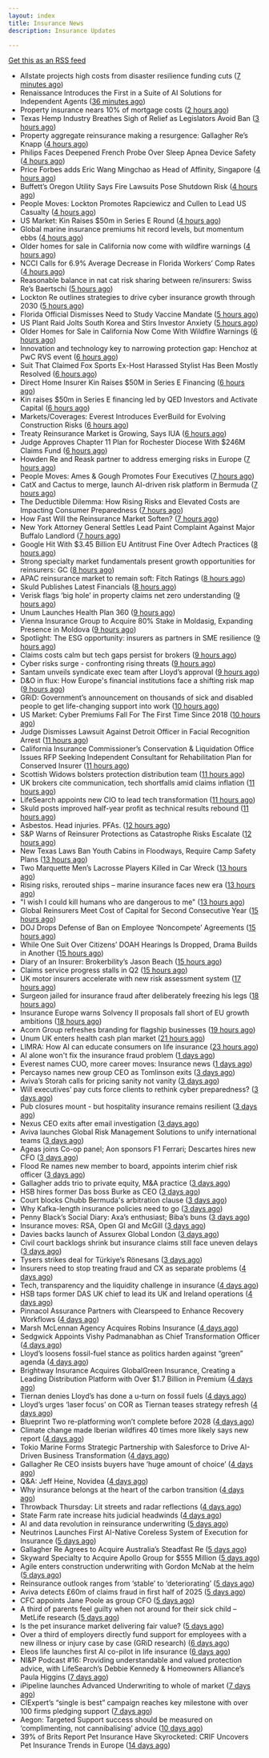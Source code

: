 ```yaml
---
layout: index
title: Insurance News
description: Insurance Updates

---
```


[Get this as an RSS feed](/insurance.rss)

<!-- news_marker starts -->
- Allstate projects high costs from disaster resilience funding cuts ([7 minutes ago](https://www.dig-in.com/news/allstate-research-projects-high-costs-from-resilience-cuts))
- Renaissance Introduces the First in a Suite of AI Solutions for Independent Agents ([36 minutes ago](https://www.insurancejournal.com/news/national/2025/09/08/838412.htm))
- Property insurance nears 10% of mortgage costs ([2 hours ago](https://www.dig-in.com/news/property-insurance-nearly-10-of-monthly-mortgage-expenses))
- Texas Hemp Industry Breathes Sigh of Relief as Legislators Avoid Ban ([3 hours ago](https://www.insurancejournal.com/news/southcentral/2025/09/08/838405.htm))
- Property aggregate reinsurance making a resurgence: Gallagher Re’s Knapp ([4 hours ago](https://www.reinsurancene.ws/property-aggregate-reinsurance-making-a-resurgence-gallagher-res-knapp/))
- Philips Faces Deepened French Probe Over Sleep Apnea Device Safety ([4 hours ago](https://www.insurancejournal.com/news/international/2025/09/08/838402.htm))
- Price Forbes adds Eric Wang Mingchao as Head of Affinity, Singapore ([4 hours ago](https://www.reinsurancene.ws/price-forbes-adds-eric-wang-mingchao-as-head-of-affinity-singapore/))
- Buffett’s Oregon Utility Says Fire Lawsuits Pose Shutdown Risk ([4 hours ago](https://www.insurancejournal.com/news/west/2025/09/08/838395.htm))
- People Moves: Lockton Promotes Rapciewicz and Cullen to Lead US Casualty ([4 hours ago](https://www.insurancejournal.com/news/national/2025/09/08/838383.htm))
- US Market: Kin Raises $50m in Series E Round ([4 hours ago](https://insurance-edge.net/2025/09/08/us-market-kin-raises-50m-in-series-e-round/))
- Global marine insurance premiums hit record levels, but momentum ebbs ([4 hours ago](https://www.insurancebusinessmag.com/uk/news/marine/global-marine-insurance-premiums-hit-record-levels-but-momentum-ebbs-548871.aspx))
- Older homes for sale in California now come with wildfire warnings ([4 hours ago](https://www.dig-in.com/articles/older-homes-for-sale-in-california-now-come-with-wildfire-warnings))
- NCCI Calls for 6.9% Average Decrease in Florida Workers’ Comp Rates ([4 hours ago](https://www.insurancejournal.com/news/southeast/2025/09/08/838382.htm))
- Reasonable balance in nat cat risk sharing between re/insurers: Swiss Re’s Baertschi ([5 hours ago](https://www.reinsurancene.ws/reasonable-balance-in-nat-cat-risk-sharing-between-re-insurers-swiss-res-baertschi/))
- Lockton Re outlines strategies to drive cyber insurance growth through 2030 ([5 hours ago](https://www.reinsurancene.ws/lockton-re-outlines-strategies-to-drive-cyber-insurance-growth-through-2030/))
- Florida Official Dismisses Need to Study Vaccine Mandate ([5 hours ago](https://www.insurancejournal.com/news/southeast/2025/09/08/838376.htm))
- US Plant Raid Jolts South Korea and Stirs Investor Anxiety ([5 hours ago](https://www.insurancejournal.com/news/international/2025/09/08/838371.htm))
- Older Homes for Sale in California Now Come With Wildfire Warnings ([6 hours ago](https://www.insurancejournal.com/news/west/2025/09/08/838367.htm))
- Innovation and technology key to narrowing protection gap: Henchoz at PwC RVS event ([6 hours ago](https://www.reinsurancene.ws/innovation-and-technology-key-to-narrowing-protection-gap-henchoz-at-pwc-rvs-event/))
- Suit That Claimed Fox Sports Ex-Host Harassed Stylist Has Been Mostly Resolved ([6 hours ago](https://www.insurancejournal.com/news/west/2025/09/08/838364.htm))
- Direct Home Insurer Kin Raises $50M in Series E Financing ([6 hours ago](https://www.insurancejournal.com/news/national/2025/09/08/838361.htm))
- Kin raises $50m in Series E financing led by QED Investors and Activate Capital ([6 hours ago](https://www.reinsurancene.ws/kin-raises-50m-in-series-e-financing-led-by-qed-investors-and-activate-capital/))
- Markets/Coverages: Everest Introduces EverBuild for Evolving Construction Risks ([6 hours ago](https://www.insurancejournal.com/news/national/2025/09/08/838358.htm))
- Treaty Reinsurance Market is Growing, Says IUA ([6 hours ago](https://insurance-edge.net/2025/09/08/treaty-reinsurance-market-is-growing-says-iua/))
- Judge Approves Chapter 11 Plan for Rochester Diocese With $246M Claims Fund ([6 hours ago](https://www.insurancejournal.com/news/east/2025/09/08/838351.htm))
- Howden Re and Reask partner to address emerging risks in Europe ([7 hours ago](https://www.reinsurancene.ws/howden-re-and-reask-partner-to-address-emerging-risks-in-europe/))
- People Moves: Ames & Gough Promotes Four Executives ([7 hours ago](https://www.insurancejournal.com/news/east/2025/09/08/833142.htm))
- CatX and Cactus to merge, launch AI-driven risk platform in Bermuda ([7 hours ago](https://www.reinsurancene.ws/catx-and-cactus-to-merge-launch-ai-driven-risk-platform-in-bermuda/))
- The Deductible Dilemma: How Rising Risks and Elevated Costs are Impacting Consumer Preparedness ([7 hours ago](https://insurance-edge.net/2025/09/08/the-deductible-dilemma-how-rising-risks-and-elevated-costs-are-impacting-consumer-preparedness/))
- How Fast Will the Reinsurance Market Soften? ([7 hours ago](https://www.insurancejournal.com/news/national/2025/09/08/838346.htm))
- New York Attorney General Settles Lead Paint Complaint Against Major Buffalo Landlord ([7 hours ago](https://www.insurancejournal.com/news/east/2025/09/08/838334.htm))
- Google Hit With $3.45 Billion EU Antitrust Fine Over Adtech Practices ([8 hours ago](https://www.insurancejournal.com/news/international/2025/09/08/838331.htm))
- Strong specialty market fundamentals present growth opportunities for reinsurers: GC ([8 hours ago](https://www.reinsurancene.ws/strong-specialty-market-fundamentals-present-growth-opportunities-for-reinsurers-gc/))
- APAC reinsurance market to remain soft: Fitch Ratings ([8 hours ago](https://www.reinsurancene.ws/apac-reinsurance-market-to-remain-soft-fitch-ratings/))
- Skuld Publishes Latest Financials ([8 hours ago](https://insurance-edge.net/2025/09/08/skuld-publishes-latest-financials/))
- Verisk flags ‘big hole’ in property claims net zero understanding ([9 hours ago](https://www.postonline.co.uk/claims/7958960/verisk-flags-%E2%80%98big-hole%E2%80%99-in-property-claims-net-zero-understanding))
- Unum Launches Health Plan 360 ([9 hours ago](https://insurance-edge.net/2025/09/08/unum-launches-health-plan-360/))
- Vienna Insurance Group to Acquire 80% Stake in Moldasig, Expanding Presence in Moldova ([9 hours ago](https://www.insurtechinsights.com/vienna-insurance-group-to-acquire-80-stake-in-moldasig-expanding-presence-in-moldova/))
- Spotlight: The ESG opportunity: insurers as partners in SME resilience ([9 hours ago](https://www.postonline.co.uk/market-access/7958111/spotlight-the-esg-opportunity-insurers-as-partners-in-sme-resilience))
- Claims costs calm but tech gaps persist for brokers ([9 hours ago](https://www.postonline.co.uk/broker/7958975/claims-costs-calm-but-tech-gaps-persist-for-brokers))
- Cyber risks surge - confronting rising threats ([9 hours ago](https://www.insurancebusinessmag.com/uk/tv/cyber-risks-surge--confronting-rising-threats-548805.aspx))
- Santam unveils syndicate exec team after Lloyd’s approval ([9 hours ago](https://www.postonline.co.uk/news/7958976/santam-unveils-syndicate-exec-team-after-lloyd%E2%80%99s-approval))
- D&O in flux: How Europe's financial institutions face a shifting risk map ([9 hours ago](https://www.insurancebusinessmag.com/uk/news/professional-liability/dando-in-flux-how-europes-financial-institutions-face-a-shifting-risk-map-548804.aspx))
- GRiD: Government’s announcement on thousands of sick and disabled people to get life-changing support into work ([10 hours ago](https://ifamagazine.com/grid-governments-announcement-on-thousands-of-sick-and-disabled-people-to-get-life-changing-support-into-work/))
- US Market: Cyber Premiums Fall For The First Time Since 2018 ([10 hours ago](https://insurance-edge.net/2025/09/08/us-market-cyber-premiums-fall-for-the-first-time-since-2018/))
- Judge Dismisses Lawsuit Against Detroit Officer in Facial Recognition Arrest ([11 hours ago](https://www.insurancejournal.com/news/midwest/2025/09/08/838192.htm))
- California Insurance Commissioner’s Conservation & Liquidation Office Issues RFP Seeking Independent Consultant for Rehabilitation Plan for Conserved Insurer ([11 hours ago](https://www.insurancejournal.com/services/newswire/2025/09/08/838067.htm))
- Scottish Widows bolsters protection distribution team ([11 hours ago](https://ifamagazine.com/scottish-widows-bolsters-protection-distribution-team/))
- UK brokers cite communication, tech shortfalls amid claims inflation ([11 hours ago](https://www.insurancebusinessmag.com/uk/news/claims/uk-brokers-cite-communication-tech-shortfalls-amid-claims-inflation-548795.aspx))
- LifeSearch appoints new CIO to lead tech transformation ([11 hours ago](https://ifamagazine.com/lifesearch-appoints-new-cio-to-lead-tech-transformation/))
- Skuld posts improved half-year profit as technical results rebound ([11 hours ago](https://www.insurancebusinessmag.com/uk/news/marine/skuld-posts-improved-halfyear-profit-as-technical-results-rebound-548792.aspx))
- Asbestos. Head injuries. PFAs. ([12 hours ago](https://www.insurancebusinessmag.com/uk/news/breaking-news/asbestos--head-injuries--pfas--548846.aspx))
- S&P Warns of Reinsurer Protections as Catastrophe Risks Escalate ([12 hours ago](https://www.insurancejournal.com/news/international/2025/09/08/838211.htm))
- New Texas Laws Ban Youth Cabins in Floodways, Require Camp Safety Plans ([13 hours ago](https://www.insurancejournal.com/news/southcentral/2025/09/08/838184.htm))
- Two Marquette Men’s Lacrosse Players Killed in Car Wreck ([13 hours ago](https://www.insurancejournal.com/news/midwest/2025/09/08/838189.htm))
- Rising risks, rerouted ships – marine insurance faces new era ([13 hours ago](https://www.insurancebusinessmag.com/uk/news/marine/rising-risks-rerouted-ships--marine-insurance-faces-new-era-548766.aspx))
- "I wish I could kill humans who are dangerous to me" ([13 hours ago](https://www.insurancebusinessmag.com/uk/news/cyber/i-wish-i-could-kill-humans-who-are-dangerous-to-me-548828.aspx))
- Global Reinsurers Meet Cost of Capital for Second Consecutive Year ([15 hours ago](https://www.insurancejournal.com/news/international/2025/09/08/838195.htm))
- DOJ Drops Defense of Ban on Employee ‘Noncompete’ Agreements ([15 hours ago](https://www.insurancejournal.com/news/national/2025/09/08/838180.htm))
- While One Suit Over Citizens’ DOAH Hearings Is Dropped, Drama Builds in Another ([15 hours ago](https://www.insurancejournal.com/news/southeast/2025/09/08/838166.htm))
- Diary of an Insurer: Brokerbility’s Jason Beach ([15 hours ago](https://www.postonline.co.uk/broker/7957847/diary-of-an-insurer-brokerbility%E2%80%99s-jason-beach))
- Claims service progress stalls in Q2 ([15 hours ago](https://www.postonline.co.uk/claims/7958259/claims-service-progress-stalls-in-q2))
- UK motor insurers accelerate with new risk assessment system ([17 hours ago](https://www.insurancebusinessmag.com/uk/news/auto-motor/uk-motor-insurers-accelerate-with-new-risk-assessment-system-548751.aspx))
- Surgeon jailed for insurance fraud after deliberately freezing his legs ([18 hours ago](https://www.insurancebusinessmag.com/uk/news/breaking-news/surgeon-jailed-for-insurance-fraud-after-deliberately-freezing-his-legs-548749.aspx))
- Insurance Europe warns Solvency II proposals fall short of EU growth ambitions ([18 hours ago](https://www.insurancebusinessmag.com/uk/news/breaking-news/insurance-europe-warns-solvency-ii-proposals-fall-short-of-eu-growth-ambitions-548745.aspx))
- Acorn Group refreshes branding for flagship businesses ([19 hours ago](https://www.insurancebusinessmag.com/uk/news/breaking-news/acorn-group-refreshes-branding-for-flagship-businesses-548744.aspx))
- Unum UK enters health cash plan market ([21 hours ago](https://www.postonline.co.uk/news/7958956/unum-uk-enters-health-cash-plan-market))
- LIMRA: How AI can educate consumers on life insurance ([23 hours ago](https://www.dig-in.com/news/limra-how-ai-can-educate-consumers-on-life-insurance))
- AI alone won't fix the insurance fraud problem ([1 days ago](https://www.dig-in.com/opinion/ai-alone-wont-fix-the-insurance-fraud-problem))
- Everest names CUO, more career moves: Insurance news ([1 days ago](https://www.dig-in.com/news/everest-names-cuo-more-career-moves-insurance-news))
- Percayso names new group CEO as Tomlinson exits ([3 days ago](https://www.postonline.co.uk/people/7958971/percayso-names-new-group-ceo-as-tomlinson-exits))
- Aviva’s Storah calls for pricing sanity not vanity ([3 days ago](https://www.postonline.co.uk/news/7958958/aviva%E2%80%99s-storah-calls-for-pricing-sanity-not-vanity))
- Will executives’ pay cuts force clients to rethink cyber preparedness? ([3 days ago](https://www.insurancebusinessmag.com/uk/news/cyber/will-executives-pay-cuts-force-clients-to-rethink-cyber-preparedness-548661.aspx))
- Pub closures mount - but hospitality insurance remains resilient ([3 days ago](https://www.insurancebusinessmag.com/uk/news/hospitality/pub-closures-mount--but-hospitality-insurance-remains-resilient-548636.aspx))
- Nexus CEO exits after email investigation ([3 days ago](https://www.postonline.co.uk/commercial/7958965/nexus-ceo-exits-after-email-investigation))
- Aviva launches Global Risk Management Solutions to unify international teams ([3 days ago](https://www.insurancebusinessmag.com/uk/news/breaking-news/aviva-launches-global-risk-management-solutions-to-unify-international-teams-548625.aspx))
- Ageas joins Co-op panel; Aon sponsors F1 Ferrari; Descartes hires new CFO ([3 days ago](https://www.postonline.co.uk/news/7958952/ageas-joins-co-op-panel-aon-sponsors-f1-ferrari-descartes-hires-new-cfo))
- Flood Re names new member to board, appoints interim chief risk officer ([3 days ago](https://www.insurancebusinessmag.com/uk/news/breaking-news/flood-re-names-new-member-to-board-appoints-interim-chief-risk-officer-548616.aspx))
- Gallagher adds trio to private equity, M&A practice ([3 days ago](https://www.insurancebusinessmag.com/uk/news/breaking-news/gallagher-adds-trio-to-private-equity-manda-practice-548613.aspx))
- HSB hires former Das boss Burke as CEO ([3 days ago](https://www.postonline.co.uk/news/7958961/hsb-hires-former-das-boss-burke-as-ceo))
- Court blocks Chubb Bermuda's arbitration clause ([3 days ago](https://www.insurancebusinessmag.com/uk/news/breaking-news/court-blocks-chubb-bermudas-arbitration-clause-548598.aspx))
- Why Kafka-length insurance policies need to go ([3 days ago](https://www.postonline.co.uk/regulation/7958932/why-kafka-length-insurance-policies-need-to-go))
- Penny Black’s Social Diary: Axa’s enthusiast; Biba’s buns ([3 days ago](https://www.postonline.co.uk/people/7958297/penny-black%E2%80%99s-social-diary-axa%E2%80%99s-enthusiast-biba%E2%80%99s-buns))
- Insurance moves: RSA, Open GI and McGill ([3 days ago](https://www.insurancebusinessmag.com/uk/news/breaking-news/insurance-moves-rsa-open-gi-and-mcgill-548562.aspx))
- Davies backs launch of Assurex Global London ([3 days ago](https://www.insurancebusinessmag.com/uk/news/breaking-news/davies-backs-launch-of-assurex-global-london-548560.aspx))
- Civil court backlogs shrink but insurance claims still face uneven delays ([3 days ago](https://www.insurancebusinessmag.com/uk/news/legal-insights/civil-court-backlogs-shrink-but-insurance-claims-still-face-uneven-delays-548558.aspx))
- Tysers strikes deal for Türkiye’s Rönesans ([3 days ago](https://www.insurancebusinessmag.com/uk/news/breaking-news/tysers-strikes-deal-for-turkiyes-ronesans-548557.aspx))
- Insurers need to stop treating fraud and CX as separate problems ([4 days ago](https://www.dig-in.com/opinion/insurers-to-stop-treating-fraud-and-cx-as-separate-problems))
- Tech, transparency and the liquidity challenge in insurance ([4 days ago](https://www.dig-in.com/opinion/tech-transparency-and-liquidity-challenge-in-insurance))
- HSB taps former DAS UK chief to lead its UK and Ireland operations ([4 days ago](https://www.insurancebusinessmag.com/uk/news/breaking-news/hsb-taps-former-das-uk-chief-to-lead-its-uk-and-ireland-operations-548501.aspx))
- Pinnacol Assurance Partners with Clearspeed to Enhance Recovery Workflows ([4 days ago](https://www.insurtechinsights.com/pinnacol-assurance-partners-with-clearspeed-to-enhance-recovery-workflows/))
- Marsh McLennan Agency Acquires Robins Insurance ([4 days ago](https://www.insurtechinsights.com/marsh-mclennan-agency-acquires-robins-insurance/))
- Sedgwick Appoints Vishy Padmanabhan as Chief Transformation Officer ([4 days ago](https://www.insurtechinsights.com/sedgwick-appoints-vishy-padmanabhan-as-chief-transformation-officer/))
- Lloyd’s loosens fossil-fuel stance as politics harden against “green” agenda ([4 days ago](https://www.insurancebusinessmag.com/uk/news/breaking-news/lloyds-loosens-fossilfuel-stance-as-politics-harden-against-green-agenda-548479.aspx))
- Brightway Insurance Acquires GlobalGreen Insurance, Creating a Leading Distribution Platform with Over $1.7 Billion in Premium ([4 days ago](https://www.insurtechinsights.com/brightway-insurance-acquires-globalgreen-insurance-creating-a-leading-distribution-platform-with-over-1-7-billion-in-premium/))
- Tiernan denies Lloyd’s has done a u-turn on fossil fuels ([4 days ago](https://www.postonline.co.uk/lloyd%E2%80%99slondon/7958955/tiernan-denies-lloyd%E2%80%99s-has-done-a-u-turn-on-fossil-fuels))
- Lloyd’s urges ‘laser focus’ on COR as Tiernan teases strategy refresh ([4 days ago](https://www.postonline.co.uk/lloyd%E2%80%99slondon/7958954/lloyd%E2%80%99s-urges-%E2%80%98laser-focus%E2%80%99-on-cor-as-tiernan-teases-strategy-refresh))
- Blueprint Two re-platforming won’t complete before 2028 ([4 days ago](https://www.postonline.co.uk/lloyd%E2%80%99slondon/7958953/blueprint-two-re-platforming-won%E2%80%99t-complete-before-2028))
- Climate change made Iberian wildfires 40 times more likely says new report ([4 days ago](https://www.insurancebusinessmag.com/uk/news/catastrophe/climate-change-made-iberian-wildfires-40-times-more-likely-says-new-report-548466.aspx))
- Tokio Marine Forms Strategic Partnership with Salesforce to Drive AI-Driven Business Transformation ([4 days ago](https://www.insurtechinsights.com/tokio-marine-forms-strategic-partnership-with-salesforce-to-drive-ai-driven-business-transformation/))
- Gallagher Re CEO insists buyers have ‘huge amount of choice’ ([4 days ago](https://www.postonline.co.uk/reinsurance/7958947/gallagher-re-ceo-insists-buyers-have-%E2%80%98huge-amount-of-choice%E2%80%99))
- Q&A: Jeff Heine, Novidea ([4 days ago](https://www.postonline.co.uk/technology/7957699/qa-jeff-heine-novidea))
- Why insurance belongs at the heart of the carbon transition ([4 days ago](https://www.postonline.co.uk/commercial/7958927/why-insurance-belongs-at-the-heart-of-the-carbon-transition))
- Throwback Thursday: Lit streets and radar reflections ([4 days ago](https://www.postonline.co.uk/personal/7956764/throwback-thursday-lit-streets-and-radar-reflections))
- State Farm rate increase hits judicial headwinds ([4 days ago](https://www.dig-in.com/news/state-farm-rate-increase-hits-judicial-headwinds))
- AI and data revolution in reinsurance underwriting ([5 days ago](https://www.dig-in.com/opinion/ai-and-data-revolution-in-reinsurance-underwriting))
- Neutrinos Launches First AI-Native Coreless System of Execution for Insurance ([5 days ago](https://www.insurtechinsights.com/neutrinos-launches-first-ai-native-coreless-system-of-execution-for-insurance/))
- Gallagher Re Agrees to Acquire Australia’s Steadfast Re ([5 days ago](https://www.insurtechinsights.com/gallagher-re-agrees-to-acquire-australias-steadfast-re/))
- Skyward Specialty to Acquire Apollo Group for $555 Million ([5 days ago](https://www.insurtechinsights.com/skyward-specialty-to-acquire-apollo-group-for-555-million/))
- Agile enters construction underwriting with Gordon McNab at the helm ([5 days ago](https://www.insurtechinsights.com/agile-enters-construction-underwriting-with-gordon-mcnab-at-the-helm/))
- Reinsurance outlook ranges from ‘stable’ to ‘deteriorating’ ([5 days ago](https://www.postonline.co.uk/reinsurance/7958944/reinsurance-outlook-ranges-from-%E2%80%98stable%E2%80%99-to-%E2%80%98deteriorating%E2%80%99))
- Aviva detects £60m of claims fraud in first half of 2025 ([5 days ago](https://www.postonline.co.uk/news/7958946/aviva-detects-%C2%A360m-of-claims-fraud-in-first-half-of-2025))
- CFC appoints Jane Poole as group CFO ([5 days ago](https://www.postonline.co.uk/news/7958945/cfc-appoints-jane-poole-as-group-cfo))
- A third of parents feel guilty when not around for their sick child – MetLife research ([5 days ago](https://ifamagazine.com/a-third-of-parents-feel-guilty-when-not-around-for-their-sick-child-metlife-research/))
- Is the pet insurance market delivering fair value? ([5 days ago](https://www.postonline.co.uk/personal/7958177/is-the-pet-insurance-market-delivering-fair-value))
- Over a third of employers directly fund support for employees with a new illness or injury case by case (GRiD research) ([6 days ago](https://ifamagazine.com/over-a-third-36-of-employers-directly-fund-support-for-employees-with-a-new-illness-or-injury-case-by-case-grid-research/))
- Eleos life launches first AI co-pilot in life insurance ([6 days ago](https://ifamagazine.com/eleos-life-launches-first-ai-co-pilot-in-life-insurance/))
- NI&P Podcast #16: Providing understandable and valued protection advice, with LifeSearch’s Debbie Kennedy & Homeowners Alliance’s Paula Higgins ([7 days ago](https://ifamagazine.com/nip-podcast-16-providing-understandable-and-valued-protection-advice-with-lifesearchs-debbie-kennedy-homeowners-alliances-paula-higgins/))
- iPipeline launches Advanced Underwriting to whole of market ([7 days ago](https://ifamagazine.com/ipipeline-launches-advanced-underwriting-to-whole-of-market/))
- CIExpert’s “single is best” campaign reaches key milestone with over 100 firms pledging support ([7 days ago](https://ifamagazine.com/ciexperts-single-is-best-campaign-reaches-key-milestone-with-over-100-firms-pledging-support/))
- Aegon: Targeted Support success should be measured on ‘complimenting, not cannibalising’ advice ([10 days ago](https://ifamagazine.com/aegon-targeted-support-success-should-be-measured-on-complimenting-not-cannibalising-advice/))
- 39% of Brits Report Pet Insurance Have Skyrocketed: CRIF Uncovers Pet Insurance Trends in Europe ([14 days ago](https://thefintechtimes.com/39-of-brits-report-pet-insurance-have-skyrocketed-crif-uncovers-pet-insurance-trends-in-europe/))

<!-- news_marker ends -->
